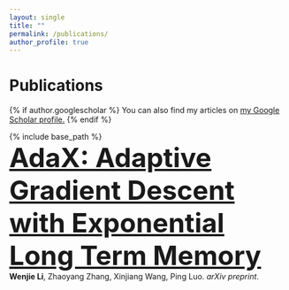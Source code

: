```yaml
---
layout: single
title: ""
permalink: /publications/
author_profile: true
---
```


# <i class="fa fa-fw fa-copy"></i> Publications #
{% if author.googlescholar %}
  You can also find my articles on <u><a href="{{author.googlescholar}}">my Google Scholar profile</a>.</u>
{% endif %}

{% include base_path %}
<br>
<font size="14"> <b>[AdaX: Adaptive Gradient Descent with Exponential Long Term Memory](/AdaX)</b> <br> </font>
<b>Wenjie Li</b>, Zhaoyang Zhang, Xinjiang Wang, Ping Luo. 
<i>arXiv preprint</i>. 
